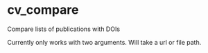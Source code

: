 # cv_compare

Compare lists of publications with DOIs

Currently only works with two arguments. Will take a url or file path.
